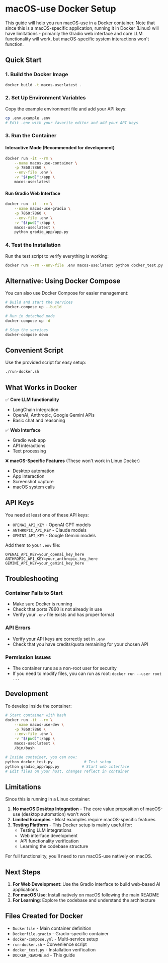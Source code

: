 # macOS-use Docker Setup

This guide will help you run macOS-use in a Docker container. Note that since this is a macOS-specific application, running it in Docker (Linux) will have limitations - primarily the Gradio web interface and core LLM functionality will work, but macOS-specific system interactions won't function.

## Quick Start

### 1. Build the Docker Image

```bash
docker build -t macos-use:latest .
```

### 2. Set Up Environment Variables

Copy the example environment file and add your API keys:

```bash
cp .env.example .env
# Edit .env with your favorite editor and add your API keys
```

### 3. Run the Container

#### Interactive Mode (Recommended for development)
```bash
docker run -it --rm \
    --name macos-use-container \
    -p 7860:7860 \
    --env-file .env \
    -v "$(pwd)":/app \
    macos-use:latest
```

#### Run Gradio Web Interface
```bash
docker run -it --rm \
    --name macos-use-gradio \
    -p 7860:7860 \
    --env-file .env \
    -v "$(pwd)":/app \
    macos-use:latest \
    python gradio_app/app.py
```

### 4. Test the Installation

Run the test script to verify everything is working:

```bash
docker run --rm --env-file .env macos-use:latest python docker_test.py
```

## Alternative: Using Docker Compose

You can also use Docker Compose for easier management:

```bash
# Build and start the services
docker-compose up --build

# Run in detached mode
docker-compose up -d

# Stop the services
docker-compose down
```

## Convenient Script

Use the provided script for easy setup:

```bash
./run-docker.sh
```

## What Works in Docker

✅ **Core LLM functionality**
- LangChain integration
- OpenAI, Anthropic, Google Gemini APIs
- Basic chat and reasoning

✅ **Web Interface**
- Gradio web app
- API interactions
- Text processing

❌ **macOS-Specific Features** (These won't work in Linux Docker)
- Desktop automation
- App interaction
- Screenshot capture
- macOS system calls

## API Keys

You need at least one of these API keys:

- `OPENAI_API_KEY` - OpenAI GPT models
- `ANTHROPIC_API_KEY` - Claude models  
- `GEMINI_API_KEY` - Google Gemini models

Add them to your `.env` file:

```env
OPENAI_API_KEY=your_openai_key_here
ANTHROPIC_API_KEY=your_anthropic_key_here
GEMINI_API_KEY=your_gemini_key_here
```

## Troubleshooting

### Container Fails to Start
- Make sure Docker is running
- Check that ports 7860 is not already in use
- Verify your `.env` file exists and has proper format

### API Errors
- Verify your API keys are correctly set in `.env`
- Check that you have credits/quota remaining for your chosen API

### Permission Issues
- The container runs as a non-root user for security
- If you need to modify files, you can run as root: `docker run --user root ...`

## Development

To develop inside the container:

```bash
# Start container with bash
docker run -it --rm \
    --name macos-use-dev \
    -p 7860:7860 \
    --env-file .env \
    -v "$(pwd)":/app \
    macos-use:latest \
    /bin/bash

# Inside container, you can now:
python docker_test.py              # Test setup
python gradio_app/app.py          # Start web interface
# Edit files on your host, changes reflect in container
```

## Limitations

Since this is running in a Linux container:

1. **No macOS Desktop Integration** - The core value proposition of macOS-use (desktop automation) won't work
2. **Limited Examples** - Most examples require macOS-specific features
3. **Testing Platform** - This Docker setup is mainly useful for:
   - Testing LLM integrations
   - Web interface development  
   - API functionality verification
   - Learning the codebase structure

For full functionality, you'll need to run macOS-use natively on macOS.

## Next Steps

1. **For Web Development**: Use the Gradio interface to build web-based AI applications
2. **For macOS Use**: Install natively on macOS following the main README
3. **For Learning**: Explore the codebase and understand the architecture

## Files Created for Docker

- `Dockerfile` - Main container definition
- `Dockerfile.gradio` - Gradio-specific container
- `docker-compose.yml` - Multi-service setup
- `run-docker.sh` - Convenience script
- `docker_test.py` - Installation verification
- `DOCKER_README.md` - This guide
